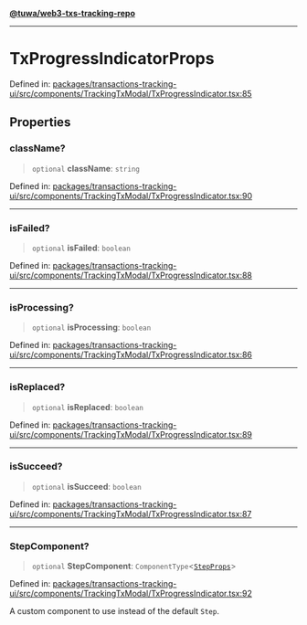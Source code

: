 [**@tuwa/web3-txs-tracking-repo**](../../../README.md)

***

# TxProgressIndicatorProps

Defined in: [packages/transactions-tracking-ui/src/components/TrackingTxModal/TxProgressIndicator.tsx:85](https://github.com/TuwaIO/web3-transactions-tracking/blob/29463b139f3cc0ab8a7212190f71db95208ba6cc/packages/transactions-tracking-ui/src/components/TrackingTxModal/TxProgressIndicator.tsx#L85)

## Properties

### className?

> `optional` **className**: `string`

Defined in: [packages/transactions-tracking-ui/src/components/TrackingTxModal/TxProgressIndicator.tsx:90](https://github.com/TuwaIO/web3-transactions-tracking/blob/29463b139f3cc0ab8a7212190f71db95208ba6cc/packages/transactions-tracking-ui/src/components/TrackingTxModal/TxProgressIndicator.tsx#L90)

***

### isFailed?

> `optional` **isFailed**: `boolean`

Defined in: [packages/transactions-tracking-ui/src/components/TrackingTxModal/TxProgressIndicator.tsx:88](https://github.com/TuwaIO/web3-transactions-tracking/blob/29463b139f3cc0ab8a7212190f71db95208ba6cc/packages/transactions-tracking-ui/src/components/TrackingTxModal/TxProgressIndicator.tsx#L88)

***

### isProcessing?

> `optional` **isProcessing**: `boolean`

Defined in: [packages/transactions-tracking-ui/src/components/TrackingTxModal/TxProgressIndicator.tsx:86](https://github.com/TuwaIO/web3-transactions-tracking/blob/29463b139f3cc0ab8a7212190f71db95208ba6cc/packages/transactions-tracking-ui/src/components/TrackingTxModal/TxProgressIndicator.tsx#L86)

***

### isReplaced?

> `optional` **isReplaced**: `boolean`

Defined in: [packages/transactions-tracking-ui/src/components/TrackingTxModal/TxProgressIndicator.tsx:89](https://github.com/TuwaIO/web3-transactions-tracking/blob/29463b139f3cc0ab8a7212190f71db95208ba6cc/packages/transactions-tracking-ui/src/components/TrackingTxModal/TxProgressIndicator.tsx#L89)

***

### isSucceed?

> `optional` **isSucceed**: `boolean`

Defined in: [packages/transactions-tracking-ui/src/components/TrackingTxModal/TxProgressIndicator.tsx:87](https://github.com/TuwaIO/web3-transactions-tracking/blob/29463b139f3cc0ab8a7212190f71db95208ba6cc/packages/transactions-tracking-ui/src/components/TrackingTxModal/TxProgressIndicator.tsx#L87)

***

### StepComponent?

> `optional` **StepComponent**: `ComponentType`\<[`StepProps`](../type-aliases/StepProps.md)\>

Defined in: [packages/transactions-tracking-ui/src/components/TrackingTxModal/TxProgressIndicator.tsx:92](https://github.com/TuwaIO/web3-transactions-tracking/blob/29463b139f3cc0ab8a7212190f71db95208ba6cc/packages/transactions-tracking-ui/src/components/TrackingTxModal/TxProgressIndicator.tsx#L92)

A custom component to use instead of the default `Step`.

